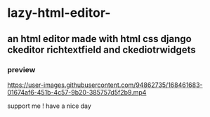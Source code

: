 # lazy-html-editor-
## an html editor made with html css django ckeditor richtextfield and ckediotrwidgets

### preview 




https://user-images.githubusercontent.com/94862735/168461683-01674af6-451b-4c57-9b20-385757d5f2b9.mp4


support me !
have a nice day 
